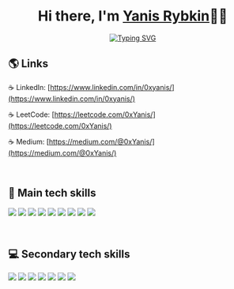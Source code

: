<h1 align="center">Hi there, I'm <a href="https://www.linkedin.com/in/0xyanis/">Yanis Rybkin</a>🙋🏻</h1>

<p align="center"> 
<a href="https://git.io/typing-svg"><img src="https://readme-typing-svg.herokuapp.com?font=Fira+Code&size=24&pause=2000&color=229BC1&background=FFFFFF00&width=220&height=60&lines=IOS+Developer;+ITMO+University" alt="Typing SVG" /></a>  
</p>

## 🌎 Links

☕ LinkedIn: [https://www.linkedin.com/in/0xyanis/](https://www.linkedin.com/in/0xyanis/)

☕ LeetCode: [https://leetcode.com/0xYanis/](https://leetcode.com/0xYanis/)

☕ Medium: [https://medium.com/@0xYanis/](https://medium.com/@0xYanis/)

<br />

<div style="page-break-after: always;"></div>

## 🚀 Main tech skills

<img src="https://img.shields.io/badge/Swift-FA7343?style=for-the-badge&logo=swift&logoColor=white" /> <img src="https://img.shields.io/badge/-SwiftUI-F7931E?style=for-the-badge&logo"/>
<img src="https://img.shields.io/badge/-UIKit-F4D06F?style=for-the-badge&logo"/>
<img src="https://img.shields.io/badge/-MVC-241623?style=for-the-badge&logo"/>
<img src="https://img.shields.io/badge/-MVVM-204623?style=for-the-badge&logo"/>
<img src="https://img.shields.io/badge/-UserDefaults-21A0A0?style=for-the-badge&logo"/>
<img src="https://img.shields.io/badge/-CoreData-21AIG0?style=for-the-badge&logo"/>
<img src="https://img.shields.io/badge/-Network-EFD780?style=for-the-badge&logo"/>
<img src="https://img.shields.io/badge/-Sketch-FFF07C?style=for-the-badge&logo"/>

<br />

<div style="page-break-after: always;"></div>

## 💻 Secondary tech skills

<img src="https://img.shields.io/badge/Python-FFD43B?style=for-the-badge&logo=python&logoColor=blue" /> <img src="https://img.shields.io/badge/Pandas-2C2D72?style=for-the-badge&logo=pandas&logoColor=white" />
<img src="https://img.shields.io/badge/scikit_learn-F7931E?style=for-the-badge&logo=scikit-learn&logoColor=white" />
<img src="https://img.shields.io/badge/TensorFlow-FF6F00?style=for-the-badge&logo=TensorFlow&logoColor=white" />
<img src="https://img.shields.io/badge/Keras-FF0000?style=for-the-badge&logo=keras&logoColor=white" />
<img src="https://img.shields.io/badge/Docker-2CA5E0?style=for-the-badge&logo=docker&logoColor=white" />
<img src="https://img.shields.io/badge/kubernetes-326ce5.svg?&style=for-the-badge&logo=kubernetes&logoColor=white" />
